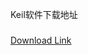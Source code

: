 Keil软件下载地址
###

[Download Link](http://www.keil.com/fid/sca4vbwrommj1w1swyw1mba31r396y2wcicqd1/files/eval/c51v960a.exe)